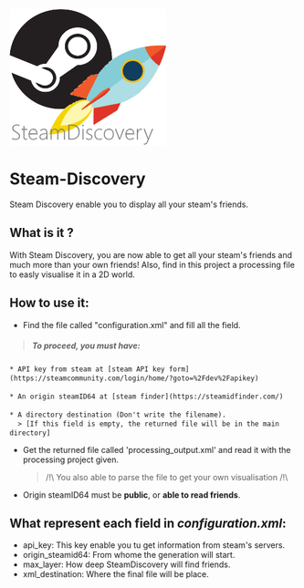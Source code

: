 ![](https://github.com/BaboucheOne/Steam-Discovery/blob/master/SteamDiscovery_logo.png)

# Steam-Discovery
Steam Discovery enable you to display all your steam's friends.

## What is it ?

With Steam Discovery, you are now able to get all your steam's friends and much more than your own friends!
Also, find in this project a processing file to easly visualise it in a 2D world.

## How to use it:
* Find the file called "configuration.xml" and fill all the field.

> ##### ***To proceed, you must have:***

    * API key from steam at [steam API key form](https://steamcommunity.com/login/home/?goto=%2Fdev%2Fapikey)
    
    * An origin steamID64 at [steam finder](https://steamidfinder.com/)
    
    * A directory destination (Don't write the filename).
      > [If this field is empty, the returned file will be in the main directory] 

* Get the returned file called 'processing_output.xml' and read it with the processing project given.
  > /!\ You also able to parse the file to get your own visualisation /!\
  
* Origin steamID64 must be __public__, or __able to read friends__.

## What represent each field in _configuration.xml_:

* api_key: This key enable you tu get information from steam's servers.
* origin_steamid64: From whome the generation will start.
* max_layer: How deep SteamDiscovery will find friends.
* xml_destination: Where the final file will be place.